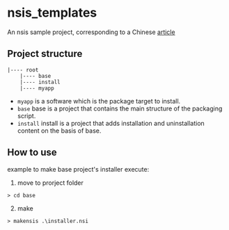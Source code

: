 # nsis_templates

An nsis sample project, corresponding to a Chinese [article](https://juejin.cn/post/7207410405857034301)

## Project structure

```
|---- root
    |---- base
    |---- install
    |---- myapp
```

- `myapp` is a software which is the package target to install.
- `base` base is a project that contains the main structure of the packaging script.
- `install` install is a project that adds installation and uninstallation content on the basis of base.

## How to use

example to make base project's installer execute:

1. move to prorject folder

```
> cd base
```

2. make

```
> makensis .\installer.nsi
```